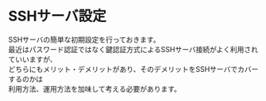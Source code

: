 # SSHサーバ設定
SSHサーバの簡単な初期設定を行っておきます。  
最近はパスワード認証ではなく鍵認証方式によるSSHサーバ接続がよく利用されていいますが、  
どちらにもメリット・デメリットがあり、そのデメリットをSSHサーバでカバーするのかは  
利用方法、運用方法を加味して考える必要があります。  
